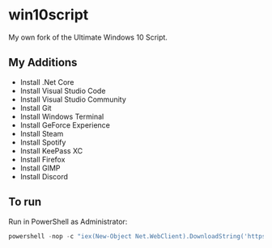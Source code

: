 # win10script

My own fork of the Ultimate Windows 10 Script.

## My Additions

- Install .Net Core
- Install Visual Studio Code
- Install Visual Studio Community
- Install Git
- Install Windows Terminal
- Install GeForce Experience
- Install Steam
- Install Spotify
- Install KeePass XC
- Install Firefox
- Install GIMP
- Install Discord

## To run

Run in PowerShell as Administrator:

```powershell
powershell -nop -c "iex(New-Object Net.WebClient).DownloadString('https://git.io/JUYDJ')"
```

